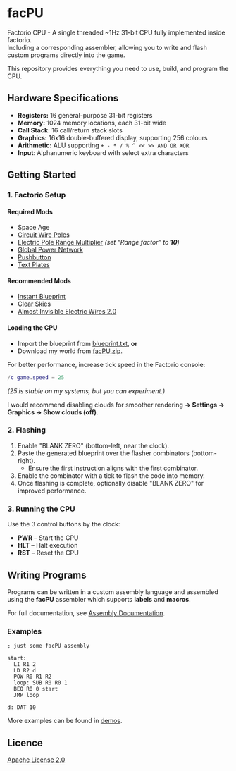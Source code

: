 # facPU

Factorio CPU - A single threaded ~1Hz 31-bit CPU fully implemented inside factorio.  
Including a corresponding assembler, allowing you to write and flash custom programs directly into the game.

This repository provides everything you need to use, build, and program the CPU.



## Hardware Specifications

- **Registers:** 16 general-purpose 31-bit registers
- **Memory:** 1024 memory locations, each 31-bit wide
- **Call Stack:** 16 call/return stack slots
- **Graphics:** 16x16 double-buffered display, supporting 256 colours
- **Arithmetic:** ALU supporting `+ - * / % ^ << >> AND OR XOR`
- **Input**: Alphanumeric keyboard with select extra characters

## Getting Started

### 1. Factorio Setup

#### Required Mods
- Space Age  
- [Circuit Wire Poles](https://mods.factorio.com/mod/circuit-wire-poles)  
- [Electric Pole Range Multiplier](https://mods.factorio.com/mod/ElectricPoleRangeMultiplier) *(set “Range factor” to **10**)*  
- [Global Power Network](https://mods.factorio.com/mod/global-power-network)  
- [Pushbutton](https://mods.factorio.com/mod/pushbutton)  
- [Text Plates](https://mods.factorio.com/mod/textplates)  

#### Recommended Mods

- [Instant Blueprint](https://mods.factorio.com/mod/InstantBP)  
- [Clear Skies](https://mods.factorio.com/mod/ClearSkies)  
- [Almost Invisible Electric Wires 2.0](https://mods.factorio.com/mod/AlmostInvisibleElectricWires2)  

#### Loading the CPU

- Import the blueprint from [blueprint.txt](/factorio_resources/blueprint.txt), **or**  
- Download my world from [facPU.zip](/factorio_resources/facPU.zip).  

For better performance, increase tick speed in the Factorio console:
```lua
/c game.speed = 25
```
_(25 is stable on my systems, but you can experiment.)_

I would recommend disabling clouds for smoother rendering **→ Settings → Graphics → Show clouds (off)**.

### 2. Flashing

1. Enable "BLANK ZERO" (bottom-left, near the clock).
2. Paste the generated blueprint over the flasher combinators (bottom-right).
    - Ensure the first instruction aligns with the first combinator.
3. Enable the combinator with a tick to flash the code into memory.
4. Once flashing is complete, optionally disable "BLANK ZERO" for improved performance.

### 3. Running the CPU

Use the 3 control buttons by the clock:

- **PWR** – Start the CPU
- **HLT** – Halt execution
- **RST** – Reset the CPU

## Writing Programs

Programs can be written in a custom assembly language and assembled using the **facPU** assembler which supports **labels** and **macros**.

For full documentation, see [Assembly Documentation](/DOCS.md).

### Examples

```
; just some facPU assembly

start:
  LI R1 2
  LD R2 d
  POW R0 R1 R2
  loop: SUB R0 R0 1
  BEQ R0 0 start
  JMP loop

d: DAT 10
```

More examples can be found in [demos](/demos/).

## Licence

[Apache License 2.0](LICENSE)
